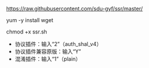 https://raw.githubusercontent.com/sdu-gyf/ssr/master/

yum -y install wget

chmod +x ssr.sh

- 协议插件：输入“2”（auth_shal_v4）
- 协议插件兼容原版：输入“Y”
- 混淆插件：输入“1”（plain）

